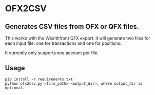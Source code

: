 # OFX2CSV
## Generates CSV files from OFX or QFX files. 

This works with the Wealthfront QFX export. It will generate two files for each input file: one for transactions and one for positions. 

It currently only supports one account per file.

## Usage
```
pip install -r requirements.txt
python ofx2csv.py <file_path> <output_dir>, where output_dir is optional.
```
